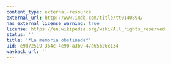 ```yaml
---
content_type: external-resource
external_url: http://www.imdb.com/title/tt0140894/
has_external_license_warning: true
license: https://en.wikipedia.org/wiki/All_rights_reserved
status: ''
title: '*La memoria obstinada*'
uid: e9d72519-3b4c-4e90-a3b9-47a65b26c134
wayback_url: ''
---
```

